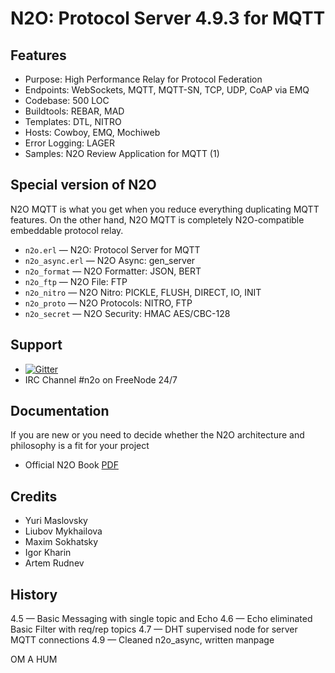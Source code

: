 N2O: Protocol Server 4.9.3 for MQTT
===================================

Features
--------

* Purpose: High Performance Relay for Protocol Federation
* Endpoints: WebSockets, MQTT, MQTT-SN, TCP, UDP, CoAP via EMQ
* Codebase: 500 LOC
* Buildtools: REBAR, MAD
* Templates: DTL, NITRO
* Hosts: Cowboy, EMQ, Mochiweb
* Error Logging: LAGER
* Samples: N2O Review Application for MQTT (1)

Special version of N2O
----------------------

N2O MQTT is what you get when you reduce everything duplicating MQTT features.
On the other hand, N2O MQTT is completely N2O-compatible
embeddable protocol relay.

* `n2o.erl` — N2O: Protocol Server for MQTT
* `n2o_async.erl` — N2O Async: gen_server
* `n2o_format` — N2O Formatter: JSON, BERT
* `n2o_ftp` — N2O File: FTP
* `n2o_nitro` — N2O Nitro: PICKLE, FLUSH, DIRECT, IO, INIT
* `n2o_proto` — N2O Protocols: NITRO, FTP
* `n2o_secret` — N2O Security: HMAC AES/CBC-128

Support
-------
* [![Gitter](https://badges.gitter.im/Join%20Chat.svg)](https://gitter.im/synrc/n2o?utm_source=badge&utm_medium=badge&utm_campaign=pr-badge&utm_content=badge)
* IRC Channel #n2o on FreeNode 24/7

Documentation
-------------

If you are new or you need to decide whether the N2O architecture
and philosophy is a fit for your project

* Official N2O Book [PDF](http://synrc.com/apps/n2o/doc/book.pdf)

Credits
-------

* Yuri Maslovsky
* Liubov Mykhailova
* Maxim Sokhatsky
* Igor Kharin
* Artem Rudnev

History
-------

4.5 — Basic Messaging with single topic and Echo
4.6 — Echo eliminated Basic Filter with req/rep topics
4.7 — DHT supervised node for server MQTT connections
4.9 — Cleaned n2o_async, written manpage

OM A HUM
